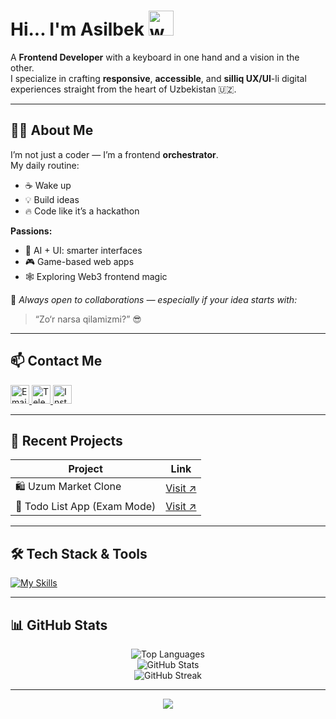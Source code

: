 # Hi... I'm Asilbek <img src="https://user-images.githubusercontent.com/72663882/171687151-bb31c996-c9d2-49c8-b593-734946893b23.gif" alt="waving hand gif" width="40" />

A **Frontend Developer** with a keyboard in one hand and a vision in the other.  
I specialize in crafting **responsive**, **accessible**, and **silliq UX/UI**-li digital experiences straight from the heart of Uzbekistan 🇺🇿.

---

## 👨‍💻 About Me

I’m not just a coder — I’m a frontend **orchestrator**.  
My daily routine:
- ☕ Wake up  
- 💡 Build ideas  
- 🔥 Code like it’s a hackathon

**Passions:**
- 🧠 AI + UI: smarter interfaces
- 🎮 Game-based web apps
- 🕸️ Exploring Web3 frontend magic

💬 *Always open to collaborations — especially if your idea starts with:*  
> “Zo‘r narsa qilamizmi?” 😎

---

## 📫 Contact Me

<a href="mailto:asilbekegamnazarov999@gmail.com" title="Email">
  <img alt="Email" src="https://img.shields.io/badge/Gmail-D14836?style=for-the-badge&logo=gmail&logoColor=white" height="30" />
</a>
<a href="https://t.me/as1lbekCoderjon_0o9" title="Telegram">
  <img alt="Telegram" src="https://img.shields.io/badge/Telegram-2CA5E0?style=for-the-badge&logo=telegram&logoColor=white" height="30" />
</a>
<a href="https://www.linkedin.com/in/as1lbek.stud1o" title="Instagram">
 <img alt="Instagram" src="https://img.shields.io/badge/Instagram-E4405F?style=for-the-badge&logo=instagram&logoColor=white" height="30" />
</a>

---

## 🚀 Recent Projects

| Project | Link |
|--------|------|
| 🛍️ Uzum Market Clone | [Visit ↗](https://uzum-clone-asl.vercel.app/) |
| 🎯 Todo List App (Exam Mode) | [Visit ↗](https://asilbek-todo.vercel.app/) |

---

## 🛠️ Tech Stack & Tools

[![My Skills](https://skillicons.dev/icons?i=js,react,vite,html,css,bootstrap,tailwind,figma,github,vercel,vscode&perline=8)](#)

---

## 📊 GitHub Stats

<p align="center">
  <img src="https://github-readme-stats.vercel.app/api/top-langs/?username=coder-bek&layout=compact&theme=tokyonight" alt="Top Languages" />
  <br />
  <img src="https://github-readme-stats.vercel.app/api?username=coder-bek&show_icons=true&theme=tokyonight" alt="GitHub Stats" />
  <br />
  <img src="https://streak-stats.demolab.com/?user=coder-bek&theme=tokyonight" alt="GitHub Streak" />
</p>

---

<p align="center">
  <img src="https://capsule-render.vercel.app/api?type=waving&color=0:00b3ff,100:purple&height=100&section=footer"/>
</p>

